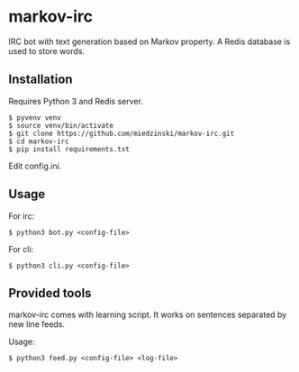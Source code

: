 # markov-irc #

IRC bot with text generation based on Markov property. A Redis database is used to store words.


## Installation ##

Requires Python 3 and Redis server.

	$ pyvenv venv
	$ source venv/bin/activate
	$ git clone https://github.com/miedzinski/markov-irc.git
	$ cd markov-irc
	$ pip install requirements.txt

Edit config.ini.


## Usage ##

For irc:

	$ python3 bot.py <config-file>

For cli:

	$ python3 cli.py <config-file>

## Provided tools ##

markov-irc comes with learning script. It works on sentences separated by new line feeds.

Usage:

	$ python3 feed.py <config-file> <log-file>
